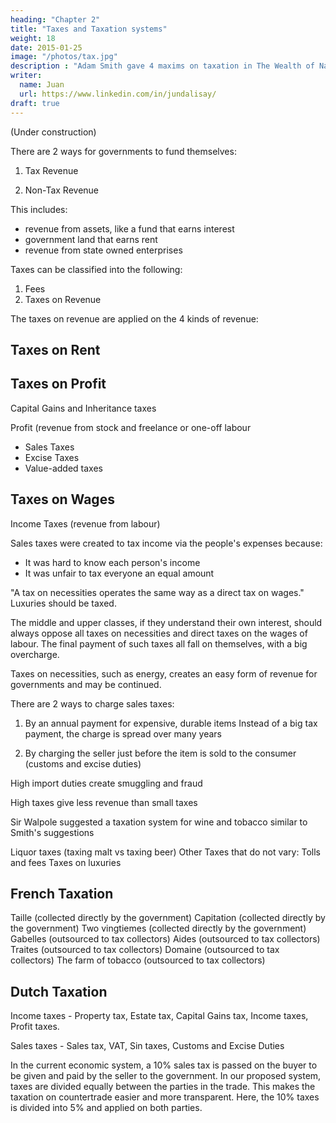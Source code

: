 ```yaml
---
heading: "Chapter 2"
title: "Taxes and Taxation systems"
weight: 18
date: 2015-01-25
image: "/photos/tax.jpg"
description : "Adam Smith gave 4 maxims on taxation in The Wealth of Nations that can solve the tax evasion and budget deficits of today"
writer:
  name: Juan
  url: https://www.linkedin.com/in/jundalisay/
draft: true
---
```



(Under construction)

There are 2 ways for governments to fund themselves:

1. Tax Revenue

2. Non-Tax Revenue

This includes:
- revenue from assets, like a fund that earns interest
- government land that earns rent
- revenue from state owned enterprises

<!-- Because governments form a much smaller part of any society, the revenue from taxation is naturally higher. Here, we organize Smith's chapters on taxation for easier understanding. -->

Taxes can be classified into the following:

1. Fees
2. Taxes on Revenue

The taxes on revenue are applied on the 4 kinds of revenue:

## Taxes on Rent

## Taxes on Profit

Capital Gains and Inheritance taxes

Profit (revenue from stock and freelance or one-off labour
- Sales Taxes
- Excise Taxes
- Value-added taxes

## Taxes on Wages

Income Taxes (revenue from labour)



<!-- Taxes that vary based on revenue: Article 1-3: Land, Rent, and revenue 

from land value or the produce of the land ( -->

<!-- Taxes that do not vary: Article 4: Capitation Taxes (Poll Taxes) and  -->

<!-- Sales Taxes (necessities vs luxuries) -->

Sales taxes were created to tax income via the people's expenses because:
- It was hard to know each person's income
- It was unfair to tax everyone an equal amount

"A tax on necessities operates the same way as a direct tax on wages."
Luxuries should be taxed.

The middle and upper classes, if they understand their own interest, should always oppose all taxes on necessities and direct taxes on the wages of labour. The final payment of such taxes all fall on themselves, with a big overcharge.

Taxes on necessities, such as energy, creates an easy form of revenue for governments and may be continued.

There are 2 ways to charge sales taxes:

1. By an annual payment for expensive, durable items
Instead of a big tax payment, the charge is spread over many years

2. By charging the seller just before the item is sold to the consumer (customs and excise duties)

High import duties create smuggling and fraud

High taxes give less revenue than small taxes

Sir Walpole suggested a taxation system for wine and tobacco similar to Smith's suggestions

Liquor taxes (taxing malt vs taxing beer)
Other Taxes that do not vary:
Tolls and fees
Taxes on luxuries




## French Taxation

Taille (collected directly by the government)
Capitation (collected directly by the government)
Two vingtiemes (collected directly by the government)
Gabelles (outsourced to tax collectors)
Aides (outsourced to tax collectors)
Traites (outsourced to tax collectors)
Domaine (outsourced to tax collectors)
The farm of tobacco (outsourced to tax collectors)


## Dutch Taxation


<!-- How we apply Smith's system

We implement Smith's forgotten system through our internet-based resource allocation (SORA) system by charging sales taxes directly on each party in a transaction and by categorizing all taxes as either income taxes or sales taxes. The income taxes are direct taxes which include all revenue from land, labor, and stock, while sales taxes are also direct taxes on items that circulate in the economy.
 -->


Income taxes - Property tax, Estate tax, Capital Gains tax, Income taxes, Profit taxes.


Sales taxes - Sales tax, VAT, Sin taxes, Customs and Excise Duties

In the current economic system, a 10% sales tax is passed on the buyer to be given and paid by the seller to the government. In our proposed system, taxes are divided equally between the parties in the trade. This makes the taxation on countertrade easier and more transparent. Here, the 10% taxes is divided into 5% and applied on both parties.

